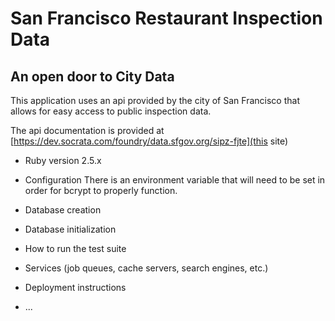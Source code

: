 # San Francisco Restaurant Inspection Data

## An open door to City Data
This application uses an api provided by the city of San Francisco that allows for easy access to public inspection data.

The api documentation is provided at [https://dev.socrata.com/foundry/data.sfgov.org/sipz-fjte](this site)


* Ruby version 2.5.x 

* Configuration
  There is an environment variable that will need to be set in order for bcrypt to properly function.

* Database creation

* Database initialization

* How to run the test suite

* Services (job queues, cache servers, search engines, etc.)

* Deployment instructions

* ...
